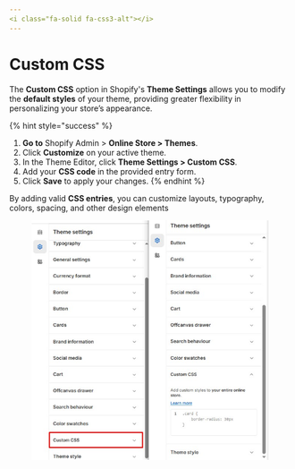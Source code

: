 ```yaml
---
<i class="fa-solid fa-css3-alt"></i>
---
```


# Custom CSS

The **Custom CSS** option in Shopify's **Theme Settings** allows you to modify the **default styles** of your theme, providing greater flexibility in personalizing your store’s appearance.&#x20;

{% hint style="success" %}
1. **Go to** Shopify Admin > **Online Store > Themes**.
2. Click **Customize** on your active theme.
3. In the Theme Editor, click **Theme Settings > Custom CSS**.
4. Add your **CSS code** in the provided entry form.
5. Click **Save** to apply your changes.
{% endhint %}

By adding valid **CSS entries**, you can customize layouts, typography, colors, spacing, and other design elements

<figure><img src="../.gitbook/assets/Screenshot_17.jpg" alt=""><figcaption></figcaption></figure>

